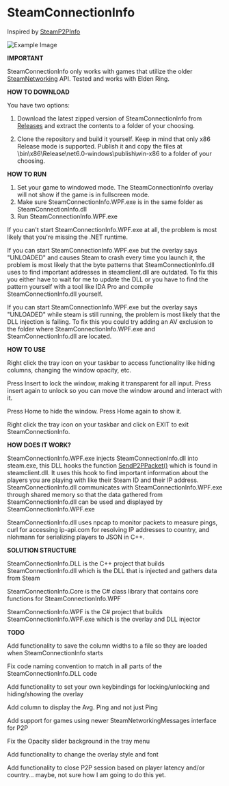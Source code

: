 # SteamConnectionInfo

Inspired by [SteamP2PInfo](https://github.com/tremwil/SteamP2PInfo)

![Example Image](29.04.2023-2.png)

**IMPORTANT**

SteamConnectionInfo only works with games that utilize the older [SteamNetworking](https://partner.steamgames.com/doc/api/ISteamNetworking) API. Tested and works with Elden Ring.

**HOW TO DOWNLOAD**

You have two options:

1. Download the latest zipped version of SteamConnectionInfo from [Releases](https://github.com/FredrikVullum/SteamConnectionInfo/releases) and extract the contents to a folder of your choosing.

2. Clone the repository and build it yourself. Keep in mind that only x86 Release mode is supported. Publish it and copy the files at \bin\x86\Release\net6.0-windows\publish\win-x86 to a folder of your choosing.

**HOW TO RUN**

1. Set your game to windowed mode. The SteamConnectionInfo overlay will not show if the game is in fullscreen mode.
2. Make sure SteamConnectionInfo.WPF.exe is in the same folder as SteamConnectionInfo.dll
3. Run SteamConnectionInfo.WPF.exe

If you can't start SteamConnectionInfo.WPF.exe at all, the problem is most likely that you're missing the .NET runtime.

If you can start SteamConnectionInfo.WPF.exe but the overlay says "UNLOADED" and causes Steam to crash every time you launch it, the problem is most likely that the byte patterns that SteamConnectionInfo.dll uses to find important addresses in steamclient.dll are outdated. To fix this you either have to wait for me to update the DLL or you have to find the pattern yourself with a tool like IDA Pro and compile SteamConnectionInfo.dll yourself.

If you can start SteamConnectionInfo.WPF.exe but the overlay says "UNLOADED" while steam is still running, the problem is most likely that the DLL injection is failing. To fix this you could try adding an AV exclusion to the folder where SteamConnectionInfo.WPF.exe and SteamConnectionInfo.dll are located.

**HOW TO USE**

Right click the tray icon on your taskbar to access functionality like hiding columns, changing the window opacity, etc.

Press Insert to lock the window, making it transparent for all input. Press insert again to unlock so you can move the window around and interact with it.

Press Home to hide the window. Press Home again to show it.

Right click the tray icon on your taskbar and click on EXIT to exit SteamConnectionInfo.

**HOW DOES IT WORK?**

SteamConnectionInfo.WPF.exe injects SteamConnectionInfo.dll into steam.exe, this DLL hooks the function [SendP2PPacket()](https://partner.steamgames.com/doc/api/ISteamNetworking#SendP2PPacket) which is found in steamclient.dll. It uses this hook to find important information about the players you are playing with like their Steam ID and their IP address. SteamConnectionInfo.dll communicates with SteamConnectionInfo.WPF.exe through shared memory so that the data gathered from SteamConnectionInfo.dll can be used and displayed by SteamConnectionInfo.WPF.exe

SteamConnectionInfo.dll uses npcap to monitor packets to measure pings, curl for accessing ip-api.com for resolving IP addresses to country, and nlohmann for serializing players to JSON in C++.

**SOLUTION STRUCTURE**

SteamConnectionInfo.DLL is the C++ project that builds SteamConnectionInfo.dll which is the DLL that is injected and gathers data from Steam

SteamConnectionInfo.Core is the C# class library that contains core functions for SteamConnectionInfo.WPF

SteamConnectionInfo.WPF is the C# project that builds SteamConnectionInfo.WPF.exe which is the overlay and DLL injector

**TODO**

Add functionality to save the column widths to a file so they are loaded when SteamConnectionInfo starts

Fix code naming convention to match in all parts of the SteamConnectionInfo.DLL code

Add functionality to set your own keybindings for locking/unlocking and hiding/showing the overlay

Add column to display the Avg. Ping and not just Ping

Add support for games using newer SteamNetworkingMessages interface for P2P

Fix the Opacity slider background in the tray menu

Add functionality to change the overlay style and font

Add functionality to close P2P session based on player latency and/or country... maybe, not sure how I am going to do this yet.

